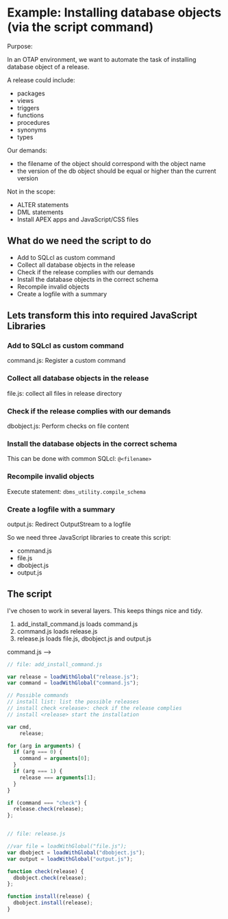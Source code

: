 # Example: Installing database objects (via the script command)

Purpose:

In an OTAP environment, we want to automate the task of installing database object of a release.

A release could include:
- packages
- views
- triggers
- functions
- procedures
- synonyms
- types

Our demands:
- the filename of the object should correspond with the object name
- the version of the db object should be equal or higher than the current version

Not in the scope:
- ALTER statements
- DML statements
- Install APEX apps and JavaScript/CSS files

## What do we need the script to do
- Add to SQLcl as custom command
- Collect all database objects in the release
- Check if the release complies with our demands
- Install the database objects in the correct schema
- Recompile invalid objects
- Create a logfile with a summary

## Lets transform this into required JavaScript Libraries

### Add to SQLcl as custom command
command.js: Register a custom command

### Collect all database objects in the release
file.js: collect all files in release directory

### Check if the release complies with our demands
dbobject.js: Perform checks on file content

### Install the database objects in the correct schema

This can be done with common SQLcl: `@<filename>`

### Recompile invalid objects
Execute statement: `dbms_utility.compile_schema`

### Create a logfile with a summary
output.js: Redirect OutputStream to a logfile

So we need three JavaScript libraries to create this script:
- command.js
- file.js
- dbobject.js
- output.js

## The script

I've chosen to work in several layers. This keeps things nice and tidy.

1. add_install_command.js
loads command.js
2. command.js
loads release.js
3. release.js
loads file.js, dbobject.js and output.js

command.js --> 

```javascript
// file: add_install_command.js

var release = loadWithGlobal("release.js");
var command = loadWithGlobal("command.js");

// Possible commands
// install list: list the possible releases
// install check <release>: check if the release complies
// install <release> start the installation

var cmd,
    release;

for (arg in arguments) {
  if (arg === 0) {
    command = arguments[0];
  }
  if (arg === 1) {
    release === arguments[1];
  }
}

if (command === "check") {
  release.check(release);
};



```

```javascript
// file: release.js

//var file = loadWithGlobal("file.js");
var dbobject = loadWithGlobal("dbobject.js");
var output = loadWithGlobal("output.js");

function check(release) {
  dbobject.check(release);
};

function install(release) {
  dbobject.install(release);
}
```
